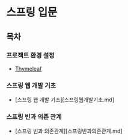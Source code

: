 # 스프링 입문

## 목차

### 프로젝트 환경 설정

- [Thymeleaf](Thymeleaf.md)

### 스프링 웹 개발 기초

- [스프링 웹 개발 기초][스프링웹개발기초.md]

### 스프링 빈과 의존 관계

- [스프링 빈과 의존관계][스프링빈과의존관계.md]

